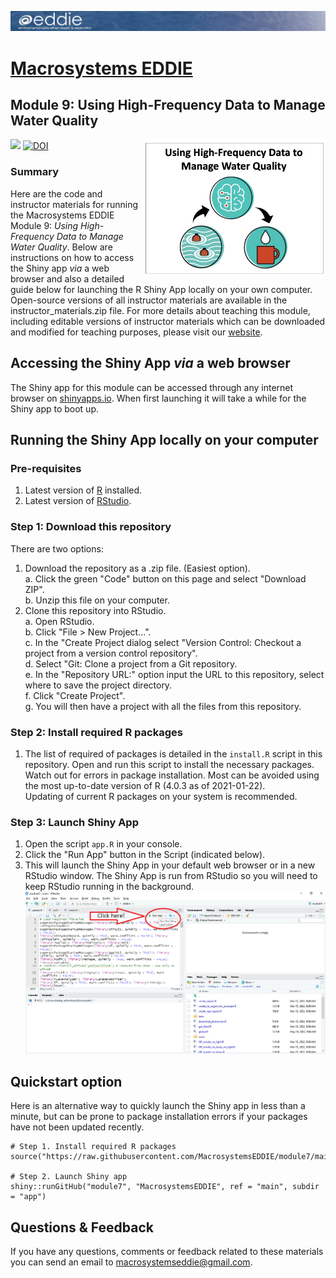 ![](www/eddie_banner_2020_test.png)<!-- -->

# [Macrosystems EDDIE](https://serc.carleton.edu/eddie/macrosystems/index.html)

## Module 9: Using High-Frequency Data to Manage Water Quality
[![](https://img.shields.io/badge/Shiny-shinyapps.io-blue?style=flat&labelColor=white&logo=RStudio&logoColor=blue)](https://macrosystemseddie.shinyapps.io/module9/)
[![DOI](https://zenodo.org/badge/DOI/10.5281/zenodo.10903839.svg)](https://doi.org/10.5281/zenodo.10903839)
<a href="url"><img src="www/mod9_conceptual_figure.png" align="right" height="220" width="293" ></a>

### Summary
Here are the code and instructor materials for running the Macrosystems EDDIE Module 9: _Using High-Frequency Data to Manage Water Quality_. Below are instructions on how to access the Shiny app *via* a web browser and also a detailed guide below for launching the R Shiny App locally on your own computer. Open-source versions of all instructor materials are available in the instructor_materials.zip file. For more details about teaching this module, including editable versions of instructor materials which can be downloaded and modified for teaching purposes, please visit our [website](https://serc.carleton.edu/eddie/teaching_materials/modules/module9.html).

## Accessing the Shiny App _via_ a web browser
The Shiny app for this module can be accessed through any internet browser on [shinyapps.io](https://macrosystemseddie.shinyapps.io/module9/).
When first launching it will take a while for the Shiny app to boot up. 

##  Running the Shiny App locally on your computer
### Pre-requisites
1. Latest version of [R](https://cran.r-project.org/) installed.  
2. Latest version of [RStudio](https://rstudio.com/products/rstudio/download/).  

### Step 1: Download this repository
There are two options:  
1. Download the repository as a .zip file. (Easiest option).  
    a.  Click the green "Code" button on this page and select "Download ZIP".  
    b.  Unzip this file on your computer.  
2. Clone this repository into RStudio.  
		a.  Open RStudio.  
		b.  Click "File > New Project...".  
		c.  In the "Create Project dialog select "Version Control: Checkout a project from a version control repository".  
		d. Select "Git: Clone a project from a Git repository.  
		e. In the "Repository URL:" option input the URL to this repository, select where to save the project directory.  
		f. Click "Create Project".  
		g. You will then have a project with all the files from this repository.  
		
### Step 2: Install required R packages
1. The list of required of packages is detailed in the `install.R` script in this repository. Open and run this script to install the necessary packages.  
  Watch out for errors in package installation. Most can be avoided using the most up-to-date version of R (4.0.3 as of 2021-01-22).  
  Updating of current R packages on your system is recommended.

### Step 3: Launch Shiny App
1. Open the script `app.R` in your console.  
2. Click the "Run App" button in the Script (indicated below).  
3. This will launch the Shiny App in your default web browser or in a new RStudio window. The Shiny App is run from RStudio so you will need to keep RStudio running in the background.  
![](www/launch_app.png)<!-- -->	

## Quickstart option
Here is an alternative way to quickly launch the Shiny app in less than a minute, but can be prone to package installation errors if your packages have not been updated recently.
```
# Step 1. Install required R packages
source("https://raw.githubusercontent.com/MacrosystemsEDDIE/module7/main/install.R")

# Step 2. Launch Shiny app
shiny::runGitHub("module7", "MacrosystemsEDDIE", ref = "main", subdir = "app")
```

## Questions & Feedback
If you have any questions, comments or feedback related to these materials you can send an email to [macrosystemseddie@gmail.com]().
 

